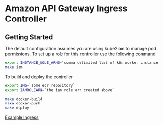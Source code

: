# Amazon API Gateway Ingress Controller

## Getting Started

The default configuration assumes you are using kube2iam to manage pod permissions.
To set up a role for this controller use the following command

```sh
export INSTANCE_ROLE_ARNS=`comma delimited list of k8s worker instance ARNs`
make iam
```

To build and deploy the controller

```sh
export IMG=`some ecr repository`
export IAMROLEARN=`the iam role arn created above`

make docker-build
make docker-push
make deploy
```

[Example Ingress](./config/samples/extensions_v1beta1_ingress.yaml)
